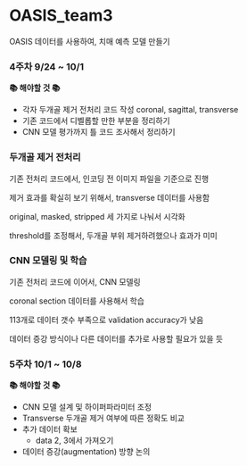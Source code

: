 # OASIS_team3

OASIS 데이터를 사용하여, 치매 예측 모델 만들기

### 4주차 9/24 ~ 10/1

**📚 해야할 것 📚**

- 각자 두개골 제거 전처리 코드 작성
  coronal, sagittal, transverse
- 기존 코드에서 디벨롭할 만한 부분을 정리하기
- CNN 모델 평가까지 틀 코드 조사해서 정리하기

### 두개골 제거 전처리

기존 전처리 코드에서, 인코딩 전 이미지 파일을 기준으로 진행

제거 효과를 확실히 보기 위해서, transverse 데이터를 사용함

original, masked, stripped 세 가지로 나눠서 시각화

threshold를 조정해서, 두개골 부위 제거하려했으나 효과가 미미

### CNN 모델링 및 학습

기존 전처리 코드에 이어서, CNN 모델링

coronal section 데이터를 사용해서 학습

113개로 데이터 갯수 부족으로 validation accuracy가 낮음

데이터 증강 방식이나 다른 데이터를 추가로 사용할 필요가 있을 듯

### 5주차 10/1 ~ 10/8

**📚 해야할 것 📚**

- CNN 모델 설계 및 하이퍼파라미터 조정
- Transverse 두개골 제거 여부에 따른 정확도 비교
- 추가 데이터 확보
  - data 2, 3에서 가져오기
- 데이터 증강(augmentation) 방향 논의

